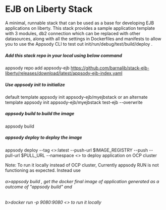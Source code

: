 # EJB on Liberty Stack

A minimal, runnable  stack that can be used as a base for developing EJB applications on liberty. This stack provides a sample application template with 3 modules, db2 connection which can be replaced with other datasources, along with all the settings in Dockerfiles and manifests to allow you to use the Appsody CLI to test out init/run/debug/test/build/deploy .
##### Add this stack repo in your local using below command
appsody repo add appsody-ejb https://github.com/barnalib/stack-ejb-liberty/releases/download/latest/appsody-ejb-index.yaml

##### Use appsody init to initialize
default template
appsody init appsody-ejb/myejbstack 
or an alternate template
appsody init appsody-ejb/myejbstack test-ejb --overwrite

##### appsody build to build the image
appsody build
##### appsody deploy to deploy the image
appsody deploy --tag <<TAG>>:latest --push-url $IMAGE_REGISTRY --push --pull-url $PULL_URL --namespace <<NAMESPACE>>  to deploy application on OCP cluster 

Note: To run it locally instead of OCP cluster, Currently appsody RUN is not functioning as expected. Instead use 
###### a>appsody build , get the docker final image of application generated as a outcome of "appsody build" and
###### b>docker run -p 9080:9080 <<docker-final-image>> to run it locally
